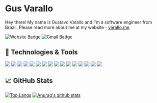 # Gus Varallo
Hey there! My name is Gustavo Varallo and I'm a software engineer from Brazil. Please read more about me at my website - [varallo.me](http://www.varallo.me).

[![Website Badge](https://img.shields.io/badge/varallo.me-important?logoColor=white&style=for-the-badge&logo=google-chrome)](http://www.varallo.me) 
[![Gmail Badge](https://img.shields.io/badge/-gustavo.varallo@gmail.com-c14438?style=for-the-badge&logo=Gmail&logoColor=white&link=mailto:gustavo.varallo@gmail.com)](mailto:gustavo.varallo@gmail.com)

## 🔧 Technologies & Tools
![](https://img.shields.io/badge/Linux-sucess?logo=linux&logoColor=white)
![](https://img.shields.io/badge/JavaScript-yellow?logo=javascript&logoColor=white)
![](https://img.shields.io/badge/HTML-blue?logo=html5&logoColor=white)
![](https://img.shields.io/badge/CSS-sucess?logo=css3&logoColor=white)
![](https://img.shields.io/badge/React-yellow?logo=react&logoColor=white)
![](https://img.shields.io/badge/Redux-blue?logo=redux&logoColor=white)
![](https://img.shields.io/badge/Webpack-sucess?logo=webpack&logoColor=white)
![](https://img.shields.io/badge/Babel-yellow?logo=babel&logoColor=white)
![](https://img.shields.io/badge/NodeJS-blue?logo=Node.js&logoColor=white)
![](https://img.shields.io/badge/PostgreSQL-sucess?logo=postgresql&logoColor=white)
![](https://img.shields.io/badge/MongoDB-yellow?logo=mongodb&logoColor=white)
![](https://img.shields.io/badge/TypeScript-blue?logo=typescript&logoColor=white)
![](https://img.shields.io/badge/Ruby-sucess?logo=ruby&logoColor=white)
![](https://img.shields.io/badge/Heroku-yellow?logo=heroku&logoColor=white)
![](https://img.shields.io/badge/Git-blue?logo=git&logoColor=white)
![](https://img.shields.io/badge/GitHub-sucess?logo=github&logoColor=white)

## &#x1f4c8; GitHub Stats
[![Top Langs](https://github-readme-stats.vercel.app/api/top-langs/?username=guvarallo&layout=compact)](https://github.com/anuraghazra/github-readme-stats)
[![Anurag's github stats](https://github-readme-stats.vercel.app/api?username=guvarallo&hide=issues,stars&show_icons=true)](https://github.com/anuraghazra/github-readme-stats)

